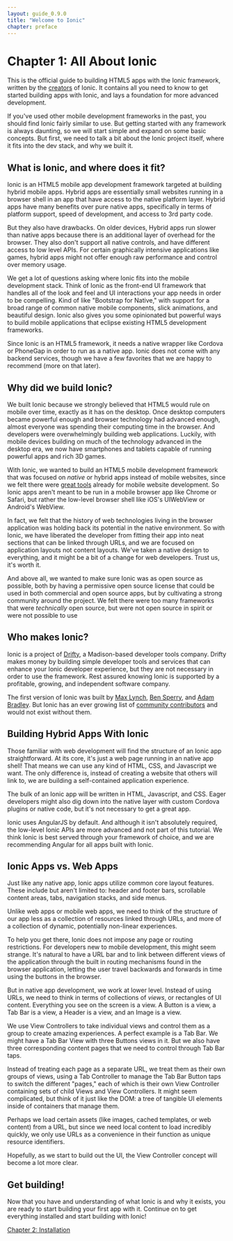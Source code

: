 ```yaml
---
layout: guide_0.9.0
title: "Welcome to Ionic"
chapter: preface
---
```


# Chapter 1: All About Ionic

This is the official guide to building HTML5 apps with the Ionic framework, written by the [creators](http://drifty.com/) of Ionic. It contains all you need to know to get started building apps with Ionic, and lays a foundation for more advanced development.

If you've used other mobile development frameworks in the past, you should find Ionic fairly similar to use. But getting started with any framework is always daunting, so we will start simple and expand on some basic concepts. But first, we need to talk a bit about the Ionic project itself, where it fits into the dev stack, and why we built it.

## What is Ionic, and where does it fit?

Ionic is an HTML5 mobile app development framework targeted at building hybrid mobile apps. Hybrid apps are essentially small websites running in a browser shell in an app that have access to the native platform layer. Hybrid apps have many benefits over pure native apps, specifically in terms of platform support, speed of development, and access to 3rd party code.

But they also have drawbacks. On older devices, Hybrid apps run slower than native apps because there is an additional layer of overhead for the browser. They also don't support all native controls, and have different access to low level APIs. For certain graphically intensive applications like games, hybrid apps might not offer enough raw performance and control over memory usage.

We get a lot of questions asking where Ionic fits into the mobile development stack. Think of Ionic as the front-end UI framework that handles all of the look and feel and UI interactions your app needs in order to be compelling. Kind of like "Bootstrap for Native," with support for a broad range of common native mobile components, slick animations, and beautiful design. Ionic also gives you some opinionated but powerful ways to build mobile applications that eclipse existing HTML5 development frameworks.

Since Ionic is an HTML5 framework, it needs a native wrapper like Cordova or PhoneGap in order to run as a native app. Ionic does not come with any backend services, though we have a few favorites that we are happy to recommend (more on that later). 

## Why did we build Ionic?

We built Ionic because we strongly believed that HTML5 would rule on mobile over time, exactly as it has on the desktop. Once desktop computers became powerful enough and browser technology had advanced enough, almost everyone was spending their computing time in the browser. And developers were overwhelmingly building web applications. Luckily, with mobile devices building on much of the technology advanced in the desktop era, we now have smartphones and tablets capable of running powerful apps and rich 3D games.

With Ionic, we wanted to build an HTML5 mobile development framework that was focused on *native* or hybrid apps instead of mobile websites, since we felt there were [great tools](http://jquerymobile.com/) already for mobile website development. So Ionic apps aren't meant to be run in a mobile browser app like Chrome or Safari, but rather the low-level browser shell like iOS's UIWebView or Android's WebView.

In fact, we felt that the history of web technologies living in the browser application was holding back its potential in the native environment. So with Ionic, we have liberated the developer from fitting their app into neat sections that can be linked through URLs, and we are focused on application layouts not content layouts. We've taken a native design to everything, and it might be a bit of a change for web developers. Trust us, it's worth it.

And above all, we wanted to make sure Ionic was as open source as possible, both by having a permissive open source license that could be used in both commercial and open source apps, but by cultivating a strong community around the project. We felt there were too many frameworks that were *technically* open source, but were not open source in spirit or were not possible to use 

## Who makes Ionic?

Ionic is a project of [Drifty](http://drifty.com/), a Madison-based developer tools company. Drifty makes money by building simple developer tools and services that can enhance your Ionic developer experience, but they are not necessary in order to use the framework. Rest assured knowing Ionic is supported by a profitable, growing, and independent software company.

The first version of Ionic was built by [Max Lynch](http://twitter.com/maxlynch), [Ben Sperry](http://twitter.com/helloimben), and [Adam Bradley](http://twitter.com/adamdbradley). But Ionic has an ever growing list of [community contributors](https://github.com/driftyco/ionic/graphs/contributors) and would not exist without them.

## Building Hybrid Apps With Ionic

Those familiar with web development will find the structure of an Ionic app straightforward. At its core, it's just a web page running in an native app shell! That means we can use any kind of HTML, CSS, and Javascript we want. The only difference is, instead of creating a website that others will link to, we are building a self-contained application experience.

The bulk of an Ionic app will be written in HTML, Javascript, and CSS. Eager developers might also dig down into the native layer with custom Cordova plugins or native code, but it's not necessary to get a great app.

Ionic uses AngularJS by default. And although it isn't absolutely required, the low-level Ionic APIs are more advanced and not part of this tutorial. We think Ionic is best served through your framework of choice, and we are recommending Angular for all apps built with Ionic.

## Ionic Apps vs. Web Apps

Just like any native app, Ionic apps utilize common core layout features. These include but aren't limited to: header and footer bars, scrollable content areas, tabs, navigation stacks, and side menus.

Unlike web apps or mobile web apps, we need to think of the structure of our app less as a collection of resources linked through URLs, and more of a collection of dynamic, potentially non-linear experiences.

To help you get there, Ionic does not impose any page or routing restrictions. For developers new to mobile development, this might seem strange. It's natural to have a URL bar and to link between different views of the application through the built in routing mechanisms found in the browser application, letting the user travel backwards and forwards in time using the buttons in the browser.

But in native app development, we work at lower level. Instead of using URLs, we need to think in terms of collections of *views*, or rectangles of UI content. Everything you see on the screen is a view. A Button is a view, a Tab Bar is a view, a Header is a view, and an Image is a view.

We use View Controllers to take individual views and control them as a group to create amazing experiences. A perfect example is a Tab Bar. We might have a Tab Bar View with three Buttons views in it. But we also have three corresponding content pages that we need to control through Tab Bar taps.

Instead of treating each page as a separate URL, we treat them as their own groups of views, using a Tab Controller to manage the Tab Bar Button taps to switch the different "pages," each of which is their own View Controller containing sets of child Views and View Controllers. It might seem complicated, but think of it just like the DOM: a tree of tangible UI elements inside of containers that manage them.

Perhaps we load certain assets (like images, cached templates, or web content) from a URL, but since we need local content to load incredibly quickly, we only use URLs as a convenience in their function as unique resource identifiers.

Hopefully, as we start to build out the UI, the View Controller concept will become a lot more clear.

## Get building!

Now that you have and understanding of what Ionic is and why it exists, you are ready to start building your first app with it. Continue on to get everything installed and start building with Ionic!

[Chapter 2: Installation](installation.html)
